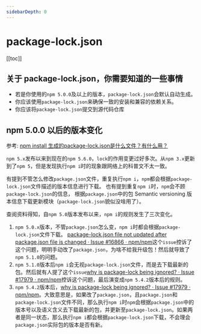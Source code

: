 ```yaml
---
sidebarDepth: 0
---
```


# package-lock.json

[[toc]]

## 关于 package-lock.json，你需要知道的一些事情

- 若是你使用的`npm 5.0.0`及以上的版本，`package-lock.json`会默认自动生成。
- 你应该使用`package-lock.json`来确保一致的安装和兼容的依赖关系。
- 你应该将`package-lock.json`提交到源代码仓库

## npm 5.0.0 以后的版本变化

参考: [npm install 生成的package-lock.json是什么文件？有什么用？](https://www.zhihu.com/question/62331583)

`npm 5.x`发布以来到现在的`npm 5.6.0`，`lock`的作用变更过好多次。从`npm 3.x`更新到了`npm 5`，但是发现执行`npm i`时的现象跟网络上的科普文不太一致。

有提到不管怎么修改`package.json`文件，重复执行`npm i`，`npm`都会根据`package-lock.json`文件描述的版本信息进行下载。
也有提到重复`npm i`时，`npm`会不顾`package-lock.json`的信息，
根据`package.json`中的包 Semantic versioning 版本信息下载更新模块（`package-lock.json`貌似没啥用了）。

查阅资料得知，自`npm 5.0`版本发布以来，`npm i`的规则发生了三次变化。

1. `npm 5.0.x`版本，不管`package.json`怎么变，`npm i`时都会根据`package-lock.json`文件下载。
[package-lock.json file not updated after package.json file is changed · Issue #16866 · npm/npm](https://github.com/npm/npm/issues/16866)这个`issue`控诉了这个问题，明明手动改了`package.json`，为啥不给我升级包！然后就导致了`npm 5.1.0`的问题。
2. `npm 5.1.0`版本后`npm i`会无视`package-lock.json`文件，而是去下载最新的包。然后就有人提了这个`issue`[why is package-lock being ignored? · Issue #17979 · npm/npm](https://github.com/npm/npm/issues/17979)控诉这个问题，最后演变成`npm 5.4.2`版本后的规则。
3. `npm 5.4.2`版本后，[why is package-lock being ignored? · Issue #17979 · npm/npm](https://github.com/npm/npm/issues/17979)。大致意思是，如果改了`package.json`，且`package.json`和`package-lock.json`文件不同，那么执行`npm i`时`npm`会根据`package.json`中的版本号以及语义含义去下载最新的包，并更新至`package-lock.json`。如果两者是同一状态，那么执行`npm i`都会根据`package-lock.json`下载，不会理会`package.json`实际包的版本是否有新。
